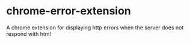 # chrome-error-extension
A chrome extension for displaying http errors when the server does not respond with html
